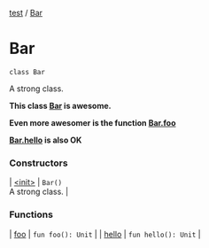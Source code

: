 [test](../index.md) / [Bar](./index.md)

# Bar

`class Bar`

A strong class.

**This class [Bar](./index.md) is awesome.**

**Even more awesomer is the function [Bar.foo](foo.md)**

**[Bar.hello](hello.md) is also OK**

### Constructors

| [&lt;init&gt;](-init-.md) | `Bar()`<br>A strong class. |

### Functions

| [foo](foo.md) | `fun foo(): Unit` |
| [hello](hello.md) | `fun hello(): Unit` |

